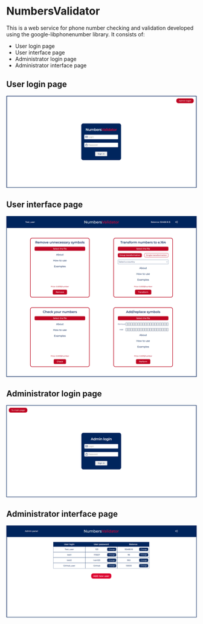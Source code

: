 # NumbersValidator
This is a web service for phone number checking and validation developed using the google-libphonenumber library. It consists of:

- User login page
- User interface page
- Administrator login page
- Administrator interface page

## User login page
![Изображение](https://github.com/IvanVasiunin/NumbersValidator/blob/main/public/img/user_login.png)

## User interface page
![Изображение](https://github.com/IvanVasiunin/NumbersValidator/blob/main/public/img/user_interface.png)

## Administrator login page
![Изображение](https://github.com/IvanVasiunin/NumbersValidator/blob/main/public/img/admin_login.png)

## Administrator interface page
![Изображение](https://github.com/IvanVasiunin/NumbersValidator/blob/main/public/img/admin_interface.png)

